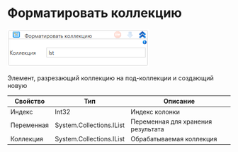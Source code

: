 # Форматировать коллекцию

![](../../../../resources/activities/extra/t1/collections/image-539.png)

Элемент, разрезающий коллекцию на под-коллекции и создающий новую

| Свойство   | Тип                      | Описание                           |
| ---------- | ------------------------ | ---------------------------------- |
| Индекс     | Int32                    | Индекс колонки                     |
| Переменная | System.Collections.IList | Переменная для хранения результата |
| Коллекция  | System.Collections.IList | Обрабатываемая коллекция           |
